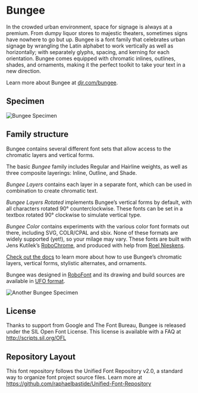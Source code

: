 # Bungee

In the crowded urban environment, space for signage is always at a premium. From dumpy liquor stores to majestic theaters, sometimes signs have nowhere to go but up. Bungee is a font family that celebrates urban signage by wrangling the Latin alphabet to work vertically as well as horizontally; with separately glyphs, spacing, and kerning for each orientation. Bungee comes equipped with chromatic inlines, outlines, shades, and ornaments, making it the perfect toolkit to take your text in a new direction.

Learn more about Bungee at [djr.com/bungee](https://djr.com/bungee).

## Specimen

![Bungee Specimen](specimen.png)

## Family structure

Bungee contains several different font sets that allow access to the chromatic layers and vertical forms. 

The basic *Bungee* family includes Regular and Hairline weights, as well as three composite layerings: Inline, Outline, and Shade.

*Bungee Layers* contains each layer in a separate font, which can be used in combination to create chromatic text.

*Bungee Layers Rotated* implements Bungee’s vertical forms by default, with all characters rotated 90° counterclockwise. These fonts can be set in a textbox rotated 90° clockwise to simulate vertical type.

*Bungee Color* contains experiments with the various color font formats out there, including SVG, COLR/CPAL and sbix. None of these formats are widely supported (yet!), so your milage may vary. These fonts are built with Jens Kutílek’s [RoboChrome](https://github.com/fontfont/RoboChrome), and produced with help from [Roel Nieskens](https://pixelambacht.nl).

[Check out the docs](/documentation) to learn more about how to use Bungee’s chromatic layers, vertical forms, stylistic alternates, and ornaments.

Bungee was designed in [RoboFont](http://www.robofont.com) and its drawing and build sources are available in [UFO format](http://www.unifiedfontobject.org).

![Another Bungee Specimen](specimen2.png)

## License

Thanks to support from Google and The Font Bureau, Bungee is released under the SIL Open Font License. This license is available with a FAQ at <http://scripts.sil.org/OFL>

## Repository Layout

This font repository follows the Unified Font Repository v2.0, a standard way to organize font project source files. 
Learn more at <https://github.com/raphaelbastide/Unified-Font-Repository>
